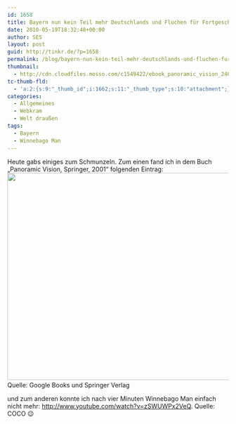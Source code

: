 ```yaml
---
id: 1658
title: Bayern nun kein Teil mehr Deutschlands und Fluchen für Fortgeschrittene
date: 2010-05-19T18:32:48+00:00
author: SES
layout: post
guid: http://tinkr.de/?p=1658
permalink: /blog/bayern-nun-kein-teil-mehr-deutschlands-und-fluchen-fur-fortgeschrittene/
thumbnail:
  - http://cdn.cloudfiles.mosso.com/c1549422/ebook_panoramic_vision_240.png
tc-thumb-fld:
  - 'a:2:{s:9:"_thumb_id";i:1662;s:11:"_thumb_type";s:10:"attachment";}'
categories:
  - Allgemeines
  - Webkram
  - Welt draußen
tags:
  - Bayern
  - Winnebago Man
---
```

Heute gabs einiges zum Schmunzeln.
Zum einen fand ich in dem Buch &#8222;Panoramic Vision, Springer, 2001&#8220; folgenden Eintrag:
<img loading="lazy" src="/assets/2010/05/ebook_panoramic_vision.png" alt="" title="aus dem Buch Panoramic Vision, Springer, 2001" width="606" height="472" class="alignnone size-full wp-image-1659" srcset="/assets/2010/05/ebook_panoramic_vision.png 606w, /assets/2010/05/ebook_panoramic_vision-300x233.png 300w" sizes="(max-width: 606px) 100vw, 606px" />
Quelle: Google Books und Springer Verlag

und zum anderen konnte ich nach vier Minuten Winnebago Man einfach nicht mehr:
<http://www.youtube.com/watch?v=zSWUWPx2VeQ>.
Quelle: COCO 😉
